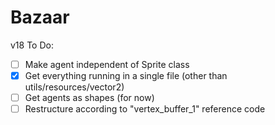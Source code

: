 # Bazaar

v18 To Do:

- [ ] Make agent independent of Sprite class
- [x] Get everything running in a single file (other than utils/resources/vector2)
- [ ] Get agents as shapes (for now)
- [ ] Restructure according to "vertex_buffer_1" reference code